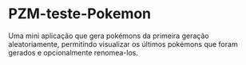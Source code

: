 # PZM-teste-Pokemon
Uma mini aplicação que gera pokémons da primeira geração aleatoriamente, permitindo visualizar os últimos pokémons que foram gerados e opcionalmente renomea-los.
